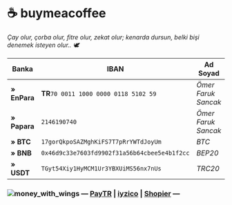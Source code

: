 # ☕ buymeacoffee

_Çay olur, çorba olur, fitre olur, zekat olur; kenarda dursun, belki bişi denemek isteyen olur.. 🕊_

| Banka        | IBAN                                         | Ad Soyad            |
| ------------ | -------------------------------------------- | ------------------- |
| **» EnPara** | **TR**`70 0011 1000 0000 0118 5102 59`       | _Ömer Faruk Sancak_ |
| **» Papara** | `2146190740`                                 | _Ömer Faruk Sancak_ |
| **» BTC**    | `17gorQkpoSAZMghKiFS7T7pRrYWTdJoyUm`         | _BTC_               |
| **» BNB**    | `0x46d9c33e7603fd9902f31a56b64cbee5e4b1f2cc` | _BEP20_             |
| **» USDT**   | `TGyt54Xiy1HyMCM1Ur3YBXUiMS56nx7nUs`         | _TRC20_             |

### ![money\_with\_wings](https://github.githubassets.com/images/icons/emoji/unicode/1f4b8.png) **—** [**PayTR**](https://www.paytr.com/link/PUDoFkP) **|** [**iyzico**](https://shopier.com/5371982) **|** [**Shopier**](https://shopier.com/5371982) **—**
